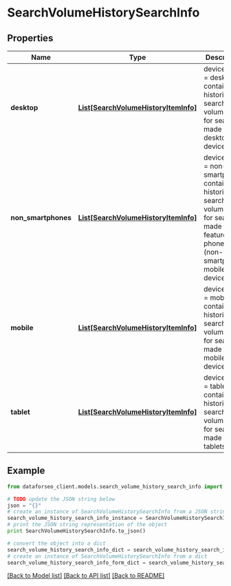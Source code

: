 # SearchVolumeHistorySearchInfo


## Properties

Name | Type | Description | Notes
------------ | ------------- | ------------- | -------------
**desktop** | [**List[SearchVolumeHistoryItemInfo]**](SearchVolumeHistoryItemInfo.md) | device type &#x3D; desktop contains historical search volume data for searches made from desktop devices | [optional] 
**non_smartphones** | [**List[SearchVolumeHistoryItemInfo]**](SearchVolumeHistoryItemInfo.md) | device type &#x3D; non-smartphones contains historical search volume data for searches made from feature phones (non-smartphone mobile devices) | [optional] 
**mobile** | [**List[SearchVolumeHistoryItemInfo]**](SearchVolumeHistoryItemInfo.md) | device type &#x3D; mobile contains historical search volume data for searches made from mobile devices | [optional] 
**tablet** | [**List[SearchVolumeHistoryItemInfo]**](SearchVolumeHistoryItemInfo.md) | device type &#x3D; tablet contains historical search volume data for searches made from tablets | [optional] 

## Example

```python
from dataforseo_client.models.search_volume_history_search_info import SearchVolumeHistorySearchInfo

# TODO update the JSON string below
json = "{}"
# create an instance of SearchVolumeHistorySearchInfo from a JSON string
search_volume_history_search_info_instance = SearchVolumeHistorySearchInfo.from_json(json)
# print the JSON string representation of the object
print SearchVolumeHistorySearchInfo.to_json()

# convert the object into a dict
search_volume_history_search_info_dict = search_volume_history_search_info_instance.to_dict()
# create an instance of SearchVolumeHistorySearchInfo from a dict
search_volume_history_search_info_form_dict = search_volume_history_search_info.from_dict(search_volume_history_search_info_dict)
```
[[Back to Model list]](../README.md#documentation-for-models) [[Back to API list]](../README.md#documentation-for-api-endpoints) [[Back to README]](../README.md)


